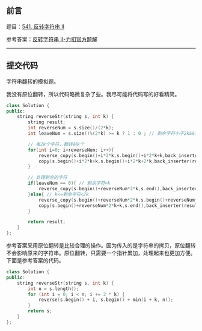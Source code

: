 ## 前言

题目：[541. 反转字符串 II](https://leetcode-cn.com/problems/reverse-string-ii/)

参考答案：[反转字符串 II-力扣官方题解](https://leetcode-cn.com/problems/reverse-string-ii/solution/fan-zhuan-zi-fu-chuan-ii-by-leetcode-sol-ua7s/)

---

## 提交代码

字符串翻转的模拟题。

我没有原位翻转，所以代码略微复杂了些。我尽可能将代码写的好看精简。

```c++
class Solution {
public:
    string reverseStr(string s, int k) {
        string result;
        int reverseNum = s.size()/(2*k);
        int leaveNum = s.size()%(2*k) >= k ? 1 : 0 ; // 剩余字符小于2k&&大于等于k，用1标识；小于k用0标识。

        // 每2k个字符，翻转前k个
        for(int i=0; i<reverseNum; i++){
            reverse_copy(s.begin()+i*2*k,s.begin()+i*2*k+k,back_inserter(result));
            copy(s.begin()+i*2*k+k,s.begin()+i*2*k+2*k,back_inserter(result));
        }

        // 处理剩余的字符
        if(leaveNum == 0){ // 剩余字符<k
            reverse_copy(s.begin()+reverseNum*2*k,s.end(),back_inserter(result));
        }else{ // k<=剩余字符<2k
            reverse_copy(s.begin()+reverseNum*2*k,s.begin()+reverseNum*2*k+k,back_inserter(result));
            copy(s.begin()+reverseNum*2*k+k,s.end(),back_inserter(result));
        }

        return result;
    }
};
```

参考答案采用原位翻转是比较合理的操作。因为传入的是字符串的拷贝，原位翻转不会影响原来的字符串。原位翻转，只需要一个指针累加，处理起来也更加方便。下面是参考答案的代码。

```c++
class Solution {
public:
    string reverseStr(string s, int k) {
        int n = s.length();
        for (int i = 0; i < n; i += 2 * k) {
            reverse(s.begin() + i, s.begin() + min(i + k, n));
        }
        return s;
    }
};
```